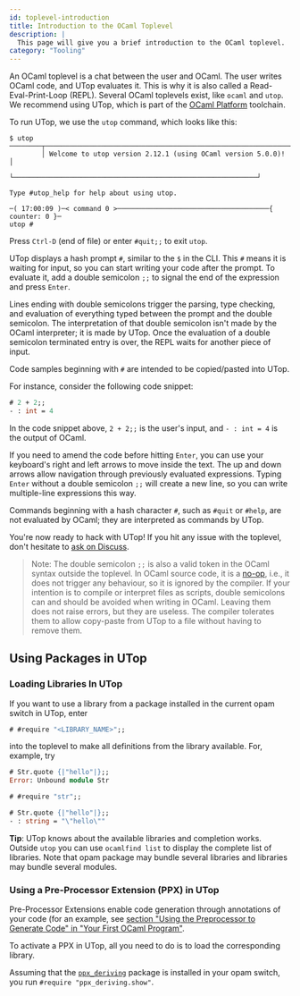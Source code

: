 ```yaml
---
id: toplevel-introduction
title: Introduction to the OCaml Toplevel
description: |
  This page will give you a brief introduction to the OCaml toplevel.
category: "Tooling"
---
```


<!--
DOCUMENTATION REFERENCES:
- OCaml Manual - The toplevel system: https://ocaml.org/manual/5.2/toplevel.html
- OCaml Manual - Batch compilation: https://ocaml.org/manual/5.2/comp.html
- UTop Documentation: https://github.com/ocaml-community/utop
- OCaml Platform: https://ocaml.org/docs/platform

TOPLEVELS AVAILABLE:
- utop - Enhanced interactive toplevel (recommended)
- ocaml - Basic OCaml toplevel
- Other REPLs - Various community projects

UTOP FEATURES:
- Syntax highlighting
- Tab completion
- Command history (up/down arrows)
- Multi-line editing
- Library loading with #require
- PPX support

TOPLEVEL DIRECTIVES:
- #quit;; - Exit toplevel
- #help;; - Show help
- #require "<lib>";; - Load library
- #use "file.ml";; - Load file
- #trace <fun>;; - Trace function calls
- #untrace <fun>;; - Stop tracing
- #show <module>;; - Show module signature
- #show_module <M>;; - Show module contents

SYNTAX NOTES:
- ;; - Statement terminator (REPL only, optional in files)
- # - REPL prompt (not part of code)
- Lines starting with # - Either prompt or directive

LOADING LIBRARIES:
- #require "str" - Load Str library
- #require "unix" - Load Unix library
- opam install <package> - Install package first
- ocamlfind list - List available libraries

PPX EXTENSIONS:
- Loaded via #require like regular libraries
- Enable code generation and metaprogramming
- Examples: ppx_deriving, ppx_jane, etc.

RELATED TUTORIALS:
- Your First OCaml Program: /docs/your-first-program
- Install OCaml: /docs/install
- Editor Setup: /docs/set-up-editor
- Debugging: /docs/debugging
- Values and Functions: /docs/values-and-functions

EXTERNAL RESOURCES:
- UTop GitHub: https://github.com/ocaml-community/utop
- OCaml Discuss forum: https://discuss.ocaml.org/
- REPL concept: https://en.wikipedia.org/wiki/Read%E2%80%93eval%E2%80%93print_loop
- NOP code: https://en.wikipedia.org/wiki/NOP_(code)
-->

An OCaml toplevel is a chat between the user and OCaml. The user writes OCaml code, and UTop evaluates it. This is why it is also called a Read-Eval-Print-Loop (REPL). Several OCaml toplevels exist, like `ocaml` and `utop`. We recommend using UTop, which is part of the [OCaml Platform](/docs/platform) toolchain.

To run UTop, we use the `utop` command, which looks like this:

```shell
$ utop
────────┬─────────────────────────────────────────────────────────────┬─────────
        │ Welcome to utop version 2.12.1 (using OCaml version 5.0.0)! │
        └─────────────────────────────────────────────────────────────┘

Type #utop_help for help about using utop.

─( 17:00:09 )─< command 0 >──────────────────────────────────────{ counter: 0 }─
utop #
```

Press `Ctrl-D` (end of file) or enter `#quit;;` to exit `utop`.

UTop displays a hash prompt `#`, similar to the `$` in the CLI. This `#` means it is waiting for input, so you can start writing your code after the prompt. To evaluate it, add a double semicolon `;;` to signal the end of the expression and press `Enter`.

Lines ending with double semicolons trigger the parsing, type checking, and evaluation of everything typed between the prompt and the double semicolon. The interpretation of that double semicolon isn't made by the OCaml interpreter; it is made by UTop. Once the evaluation of a double semicolon terminated entry is over, the REPL waits for another piece of input.

Code samples beginning with `#` are intended to be copied/pasted into UTop.

For instance, consider the following code snippet:

```ocaml
# 2 + 2;;
- : int = 4
```

In the code snippet above, `2 + 2;;` is the user's input, and `- : int = 4` is the output of OCaml.

If you need to amend the code before hitting `Enter`, you can use your keyboard's right and left arrows to move inside the text. The up and down arrows allow navigation through previously evaluated expressions. Typing `Enter` without a double semicolon `;;` will create a new line, so you can write multiple-line expressions this way.

Commands beginning with a hash character `#`, such as `#quit` or `#help`, are not evaluated by OCaml; they are interpreted as commands by UTop.

You're now ready to hack with UTop! If you hit any issue with the toplevel, don't hesitate to [ask on Discuss](https://discuss.ocaml.org/).

> Note: The double semicolon `;;` is also a valid token in the OCaml syntax outside the toplevel. In OCaml source code, it is a [no-op](https://en.wikipedia.org/wiki/NOP_(code)), i.e., it does not trigger any behaviour, so it is ignored by the compiler. If your intention is to compile or interpret files as scripts, double semicolons can and should be avoided when writing in OCaml. Leaving them does not raise errors, but they are useless. The compiler tolerates them to allow copy-paste from UTop to a file without having to remove them.

## Using Packages in UTop

### Loading Libraries In UTop

If you want to use a library from a package installed in the current opam switch in UTop, enter

```ocaml
# #require "<LIBRARY_NAME>";;
```

into the toplevel to make all definitions from the library available. For, example, try

```ocaml
# Str.quote {|"hello"|};;
Error: Unbound module Str

# #require "str";;

# Str.quote {|"hello"|};;
- : string = "\"hello\""
```

**Tip**: UTop knows about the available libraries and completion works. Outside `utop` you can use `ocamlfind list` to display the complete list of libraries. Note that opam package may bundle several libraries and libraries may bundle several modules.

### Using a Pre-Processor Extension (PPX) in UTop

Pre-Processor Extensions enable code generation through annotations of your code
(for an example, see [section "Using the Preprocessor to Generate Code" in "Your First OCaml Program"](/docs/your-first-program#using-the-preprocessor-to-generate-code).

To activate a PPX in UTop, all you need to do is to load the corresponding library.

Assuming that the [`ppx_deriving`](https://ocaml.org/p/ppx_deriving/latest) package is installed in your opam switch, you run `#require "ppx_deriving.show"`.
